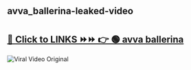 
 ## avva_ballerina-leaked-video 

# <h2><a href="https://clipsfans.com/avva_ballerina&ref=git">🔗 Click to LINKS ⏩⏩ 👉 🟢 avva ballerina </a></h2>

<a href="https://clipsfans.com/avva_ballerina&ref=git" rel="nofollow" data-target="animated-image.originalLink"><img src="https://i.ibb.co.com/xMMVF88/686577567.gif" alt="Viral Video Original" style="max-width: 100%; display: inline-block;" data-target="animated-image.originalImage"></a>
